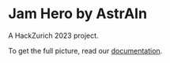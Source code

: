 # Jam Hero by AstrAIn

A HackZurich 2023 project.

To get the full picture, read our [documentation](/docs/overview.md).
